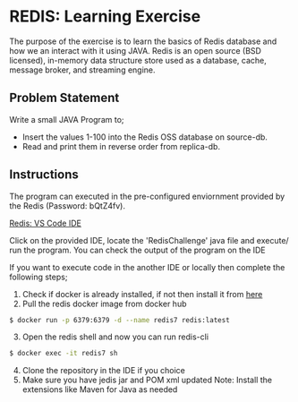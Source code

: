 # REDIS: Learning Exercise
The purpose of the exercise is to learn the basics of Redis database and how we an interact with it using JAVA.
Redis is an open source (BSD licensed), in-memory data structure store used as a database, cache, message broker, and streaming engine.

## Problem Statement
Write a small JAVA Program to;
  - Insert the values 1-100 into the Redis OSS database on source-db.
  - Read and print them in reverse order from replica-db.

## Instructions
The program can executed in the pre-configured enviornment provided by the Redis (Password: bQtZ4fv).

[Redis: VS Code IDE](https://code-dot-rl-s-tc-himanchu.ps-redislabs.com/)


Click on the provided IDE, locate the 'RedisChallenge' java file and execute/ run the program. 
You can check the output of the program on the IDE

If you want to execute code in the another IDE or locally then complete the following steps;
1. Check if docker is already installed, if not then install it from [here](https://docs.docker.com/desktop/install/mac-install/)
2. Pull the redis docker image from docker hub
```bash
$ docker run -p 6379:6379 -d --name redis7 redis:latest
```
3. Open the redis shell and now you can run redis-cli
```bash
$ docker exec -it redis7 sh
```
4. Clone the repository in the IDE if you choice
5. Make sure you have jedis jar and POM xml updated
Note: Install the extensions like Maven for Java as needed
